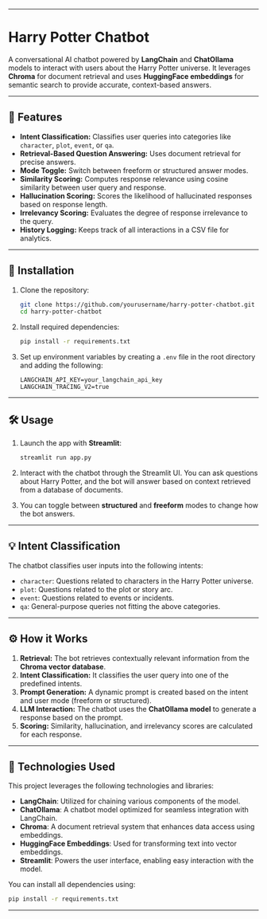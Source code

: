 

---

# Harry Potter Chatbot

A conversational AI chatbot powered by **LangChain** and **ChatOllama** models to interact with users about the Harry Potter universe. It leverages **Chroma** for document retrieval and uses **HuggingFace embeddings** for semantic search to provide accurate, context-based answers.

---

## 🧙 Features

- **Intent Classification:** Classifies user queries into categories like `character`, `plot`, `event`, or `qa`.
- **Retrieval-Based Question Answering:** Uses document retrieval for precise answers.
- **Mode Toggle:** Switch between freeform or structured answer modes.
- **Similarity Scoring:** Computes response relevance using cosine similarity between user query and response.
- **Hallucination Scoring:** Scores the likelihood of hallucinated responses based on response length.
- **Irrelevancy Scoring:** Evaluates the degree of response irrelevance to the query.
- **History Logging:** Keeps track of all interactions in a CSV file for analytics.

---

## 🚀 Installation

1. Clone the repository:

   ```bash
   git clone https://github.com/yourusername/harry-potter-chatbot.git
   cd harry-potter-chatbot
   ```

2. Install required dependencies:

   ```bash
   pip install -r requirements.txt
   ```

3. Set up environment variables by creating a `.env` file in the root directory and adding the following:

   ```
   LANGCHAIN_API_KEY=your_langchain_api_key
   LANGCHAIN_TRACING_V2=true
   ```

---

## 🛠️ Usage

1. Launch the app with **Streamlit**:

   ```bash
   streamlit run app.py
   ```

2. Interact with the chatbot through the Streamlit UI. You can ask questions about Harry Potter, and the bot will answer based on context retrieved from a database of documents.

3. You can toggle between **structured** and **freeform** modes to change how the bot answers.

---

## 💡 Intent Classification

The chatbot classifies user inputs into the following intents:

- `character`: Questions related to characters in the Harry Potter universe.
- `plot`: Questions related to the plot or story arc.
- `event`: Questions related to events or incidents.
- `qa`: General-purpose queries not fitting the above categories.

---

## ⚙️ How it Works

1. **Retrieval:** The bot retrieves contextually relevant information from the **Chroma vector database**.
2. **Intent Classification:** It classifies the user query into one of the predefined intents.
3. **Prompt Generation:** A dynamic prompt is created based on the intent and user mode (freeform or structured).
4. **LLM Interaction:** The chatbot uses the **ChatOllama model** to generate a response based on the prompt.
5. **Scoring:** Similarity, hallucination, and irrelevancy scores are calculated for each response.

---

## 🔧 Technologies Used

This project leverages the following technologies and libraries:

- **LangChain**: Utilized for chaining various components of the model.
- **ChatOllama**: A chatbot model optimized for seamless integration with LangChain.
- **Chroma**: A document retrieval system that enhances data access using embeddings.
- **HuggingFace Embeddings**: Used for transforming text into vector embeddings.
- **Streamlit**: Powers the user interface, enabling easy interaction with the model.

You can install all dependencies using:

```bash
pip install -r requirements.txt
```

---
